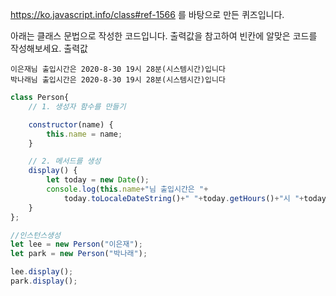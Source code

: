 
https://ko.javascript.info/class#ref-1566 를 바탕으로 만든 퀴즈입니다.

아래는 클래스 문법으로 작성한 코드입니다.
출력값을 참고하여 빈칸에 알맞은 코드를 작성해보세요. 
출력값
```console
이은재님 출입시간은 2020-8-30 19시 28분(시스템시간)입니다
박나래님 출입시간은 2020-8-30 19시 28분(시스템시간)입니다
```



```js
class Person{
    // 1. 생성자 함수를 만들기

    constructor(name) {
        this.name = name;
    }

    // 2. 메서드를 생성
    display() {
        let today = new Date();
        console.log(this.name+"님 출입시간은 "+
            today.toLocaleDateString()+" "+today.getHours()+"시 "+today.getMinutes() +"분입니다");
    }
};

//인스턴스생성
let lee = new Person("이은재");
let park = new Person("박나래");

lee.display();
park.display();
```
